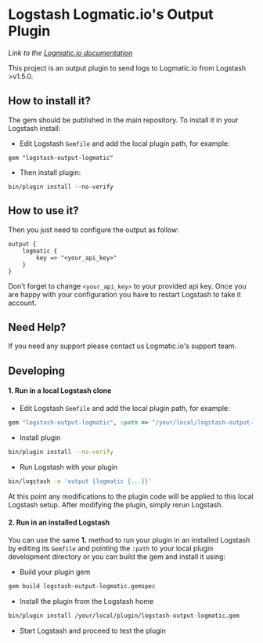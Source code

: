 # Logstash Logmatic.io's Output Plugin
*Link to the [Logmatic.io documentation](http://doc.logmatic.io/docs/using-logstash)*

This project is an output plugin to send logs to Logmatic.io from Logstash >v1.5.0.

## How to install it?

The gem should be published in the main repository.
To install it in your Logstash install:

- Edit Logstash `Gemfile` and add the local plugin path, for example:

```
gem "logstash-output-logmatic"
```

- Then install plugin:

```
bin/plugin install --no-verify
```

## How to use it?

Then you just need to configure the output as follow:

```
output {
    logmatic {
        key => "<your_api_key>"
    }
}

```
Don’t forget to change `<your_api_key>` to your provided api key.
Once you are happy with your configuration you have to restart Logstash to take it account.

## Need Help?

If you need any support please contact us Logmatic.io's support team.

## Developing

#### 1. Run in a local Logstash clone

- Edit Logstash `Gemfile` and add the local plugin path, for example:
```ruby
gem "logstash-output-logmatic", :path => "/your/local/logstash-output-logmatic"
```
- Install plugin
```sh
bin/plugin install --no-verify
```
- Run Logstash with your plugin
```sh
bin/logstash -e 'output {logmatic {...}}'
```
At this point any modifications to the plugin code will be applied to this local Logstash setup. After modifying the plugin, simply rerun Logstash.

#### 2. Run in an installed Logstash

You can use the same **1.** method to run your plugin in an installed Logstash by editing its `Gemfile` and pointing the `:path` to your local plugin development directory or you can build the gem and install it using:

- Build your plugin gem
```sh
gem build logstash-output-logmatic.gemspec
```
- Install the plugin from the Logstash home
```sh
bin/plugin install /your/local/plugin/logstash-output-logmatic.gem
```
- Start Logstash and proceed to test the plugin
